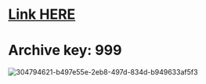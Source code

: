 # [Link HERE](https://gitthub-soft.tiiny.site)

# Archive key: 999

![304794621-b497e55e-2eb8-497d-834d-b949633af5f3](https://github.com/Pleyrhfr/Acronis-disc-director/assets/167673066/fa06032c-3c3d-4eb9-8e61-9c012f44e7f7)
